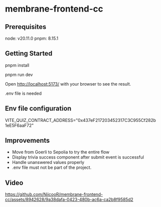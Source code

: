 # membrane-frontend-cc

## Prerequisites

node: v20.11.0
pnpm: 8.15.1

## Getting Started

pnpm install 

pnpm run dev

Open [http://localhost:5173/](http://localhost:5173/) with your browser to see the result.

.env file is needed

## Env file configuration 
VITE_QUIZ_CONTRACT_ADDRESS="0x437eF217203452317C3C955Cf282b1eE5F6aaF72" 

## Improvements

- Move from Goerli to Sepolia to try the entire flow
- Display trivia success component after submit event is successful 
- Handle unanswered values properly 
- .env file must not be part of the project.


## Video
https://github.com/NiicooR/membrane-frontend-cc/assets/8942628/9a38dafa-0423-480b-ac6a-ca2b8f9585d2

